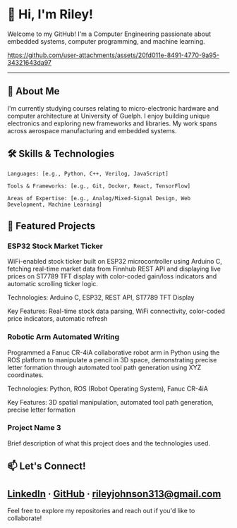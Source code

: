 # 👋 Hi, I'm Riley!

Welcome to my GitHub! I'm a Computer Engineering passionate about embedded systems, computer programming, and machine learning.

https://github.com/user-attachments/assets/20fd011e-8491-4770-9a95-34321643da97

---

## 🚀 About Me

I'm currently studying courses relating to micro-electronic hardware and computer architecture at University of Guelph. I enjoy building unique electronics and exploring new frameworks and libraries. My work spans across aerospace manufacturing and embedded systems.

## 🛠️ Skills & Technologies

    Languages: [e.g., Python, C++, Verilog, JavaScript]

    Tools & Frameworks: [e.g., Git, Docker, React, TensorFlow]

    Areas of Expertise: [e.g., Analog/Mixed-Signal Design, Web Development, Machine Learning]

## 📂 Featured Projects

### ESP32 Stock Market Ticker

WiFi-enabled stock ticker built on ESP32 microcontroller using Arduino C, fetching real-time market data from Finnhub REST API and displaying live prices on ST7789 TFT display with color-coded gain/loss indicators and automatic scrolling ticker logic.

Technologies: Arduino C, ESP32, REST API, ST7789 TFT Display

Key Features: Real-time stock data parsing, WiFi connectivity, color-coded price indicators, automatic refresh

### Robotic Arm Automated Writing

Programmed a Fanuc CR-4iA collaborative robot arm in Python using the ROS platform to manipulate a pencil in 3D space, demonstrating precise letter formation through automated tool path generation using XYZ coordinates.

Technologies: Python, ROS (Robot Operating System), Fanuc CR-4iA

Key Features: 3D spatial manipulation, automated tool path generation, precise letter formation

### Project Name 3

Brief description of what this project does and the technologies used.
## 📫 Let's Connect!

[LinkedIn](https://www.linkedin.com/in/riley-johnson-eng) · [GitHub](https://github.com/rjohnson8969) · rileyjohnson313@gmail.com
---

Feel free to explore my repositories and reach out if you'd like to collaborate!
